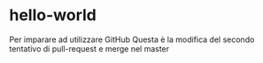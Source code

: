 # hello-world
Per imparare ad utilizzare GitHub
Questa è la modifica del secondo tentativo di pull-request e merge nel master
